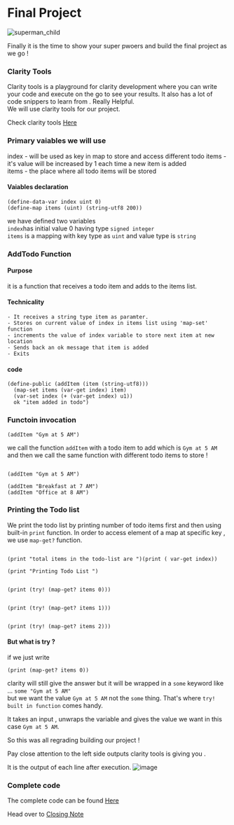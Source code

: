# Final Project
![superman_child](https://books.forbes.com/wp-content/uploads/2020/03/bigstock-Strong-superhero-girl-with-sup-240951781.jpg)

Finally it is the time to show your super pwoers and build the final project as we go !


### Clarity Tools
Clarity tools is a playground for clarity development where you can write your code and execute on the go to see your results.
It also has a lot of code snippers to learn from . Really Helpful. <br/>
We will use clarity tools for our project. <br/>

Check clarity tools [Here](https://clarity.tools/)


### Primary vaiables we will use
index - will be used as key in map to store and access different todo items - it's value will be increased by 1 each time a new item is added <br/>
items - the place where all todo items will be stored

#### Vaiables declaration
```clarity
(define-data-var index uint 0)
(define-map items (uint) (string-utf8 200))

```
we have defined two variables <br/>
`index`has initial value 0 having type `signed integer`<br/>
`items` is a mapping with key type as `uint` and value type is `string` <br/>


### AddTodo Function
#### Purpose
it is a function that receives a todo item and adds to the items list.

#### Technicality

    - It receives a string type item as paramter.
    - Stores on current value of index in items list using 'map-set' function
    - increments the value of index variable to store next item at new location
    - Sends back an ok message that item is added
    - Exits

#### code

```clarity
(define-public (addItem (item (string-utf8)))
  (map-set items (var-get index) item)
  (var-set index (+ (var-get index) u1))
  ok "item added in todo")
```

### Functoin invocation
```clarity
(addItem "Gym at 5 AM")
```

we call the function `addItem` with a todo item to add which is `Gym at 5 AM`
<br/>
and then we call the same function with different todo items to store !
```clarity

(addItem "Gym at 5 AM")

(addItem "Breakfast at 7 AM") 
(addItem "Office at 8 AM")
```
### Printing the Todo list
We print the todo list by printing number of todo items first and then using built-in `print` function.
In order to access element of a map at specific key , we use `map-get?` function.


```clarity

(print "total items in the todo-list are ")(print ( var-get index))

(print "Printing Todo List ")


(print (try! (map-get? items 0)))


(print (try! (map-get? items 1)))


(print (try! (map-get? items 2)))

```

#### But what is try ?
if we just write 
```clarity
(print (map-get? items 0))

```
clarity will still give the answer but it will be wrapped in a `some` keyword like ... `some "Gym at 5 AM" ` <br/>
but we want the value `Gym at 5 AM` not the `some` thing. That's where `try! built in function` comes handy.

It takes an input , unwraps the variable and gives the value we want in this case `Gym at 5 AM`.

So this was all regrading building our project !

Pay close attention to the left side outputs clarity tools is giving you .

It is the output of each line after execution.
![image](https://user-images.githubusercontent.com/71306738/205576563-0cfca10e-29cf-4987-b807-990f2c403f25.png)

### Complete code

The complete code can be found [Here](./todo.clar)

Head over to [Closing Note](./ClosingNote.md)

